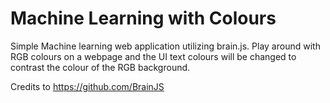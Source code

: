 # Machine Learning with Colours

Simple Machine learning web application utilizing brain.js. 
Play around with RGB colours on a webpage and the UI text colours will be changed to contrast the colour of the RGB background.

Credits to https://github.com/BrainJS
